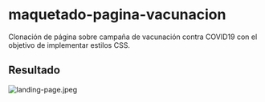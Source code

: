 # maquetado-pagina-vacunacion
Clonación de página sobre campaña de vacunación contra COVID19 con el objetivo de implementar estilos CSS.

## Resultado
![landing-page.jpeg](https://github.com/LorenaOviedo/maquetado-pagina-vacunacion/blob/main/images/resultado-clonacion.jpeg)
